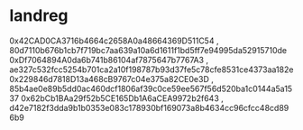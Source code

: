 # landreg
0x42CAD0CA3716b4664c2658A0a48664369D511C54 , 80d7110b676b1cb7f719bc7aa639a10a6d1611f1bd5ff7e94995da52915710de
0xDf7064894A0da6b741b86104af7875647b7767A3 , ae327c532fcc5254b701ca2a10f198787b93d37fe5c78cfe8531ce4373aa182e
0x229846d7818D13a468cB9767c04e375a82CE0e3D , 85b4ae0e89b5dd0ac460dcf1806af39c0ce59ee567f56d520ba1c0144a5a1537
0x62bCb1BAa29f52b5CE165Db1A6aCEA9972b2f643 , d42e7182f3dda9b1b0353e083c178930bf169073a8b4634cc96cfcc48cd896b9